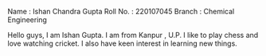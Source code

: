 Name : Ishan Chandra Gupta
Roll No. : 220107045
Branch : Chemical Engineering

Hello guys, I am Ishan Gupta. I am from Kanpur , U.P. I like to play chess and love watching cricket.
I also have keen interest in learning new things.
  
